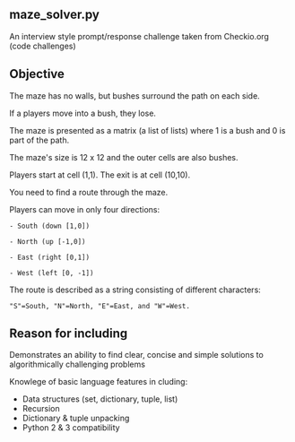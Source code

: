 maze_solver.py
---------------
An interview style prompt/response challenge taken from Checkio.org (code challenges)


Objective
--------------------
The maze has no walls, but bushes surround the path on each side. 

If a players move into a bush, they lose. 

The maze is presented as a matrix (a list of lists) where 1 is a bush and 0 is part of the path. 
    
The maze's size is 12 x 12 and the outer cells are also bushes. 

Players start at cell (1,1). The exit is at cell (10,10). 

You need to find a route through the maze. 

Players can move in only four directions:

    - South (down [1,0]) 
    
    - North (up [-1,0])
    
    - East (right [0,1])
    
    - West (left [0, -1])
    

The route is described as a string consisting of different characters: 

    "S"=South, "N"=North, "E"=East, and "W"=West.


Reason for including
--------------------
Demonstrates an ability to find clear, concise and simple solutions to algorithmically challenging problems

Knowlege of basic language features in cluding:
  - Data structures (set, dictionary, tuple, list)
  - Recursion
  - Dictionary & tuple unpacking
  - Python 2 & 3  compatibility
